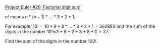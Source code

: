 [Project Euler #20: Factorial digit sum](https://www.hackerrank.com/contests/projecteuler/challenges/euler020/problem)

$n!$ means $n * (n-1) * ... * 3 * 2 * 1$. 

For example, $10! = 10 * 9 * 8 * ... * 3 * 2 * 1 = 362880$
and the sum of the digits in the number $10! is 3 + 6 + 2 + 8 + 8 + 0 = 27$.

Find the sum of the digits in the number $100!$.